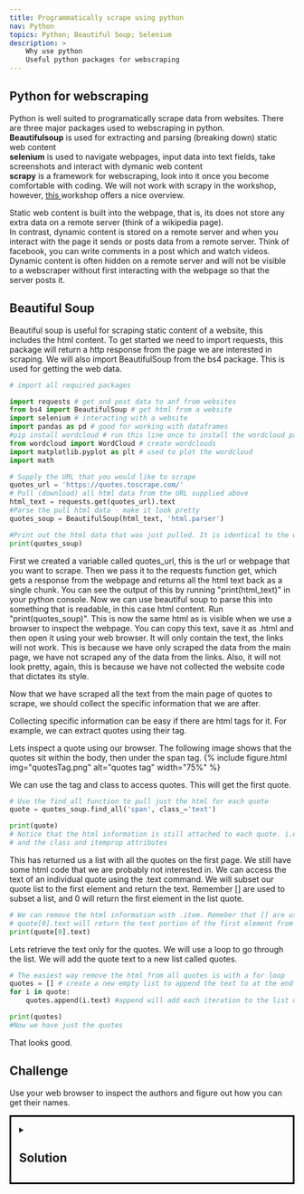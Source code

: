 ```yaml
---
title: Programmatically scrape using python 
nav: Python
topics: Python; Beautiful Soup; Selenium
description: >
    Why use python
    Useful python packages for webscraping 
---
```


## Python for webscraping
Python is well suited to programatically scrape data from websites. There are three major packages used to webscraping in python.<br>
**Beautifulsoup** is used for extracting and parsing (breaking down) static web content <br> 
**selenium** is used to navigate webpages, input data into text fields, take screenshots and interact with dymanic web content <br>
**scrapy** is a framework for webscraping, look into it once you become comfortable with coding. We will not work with scrapy in the workshop, however, <a href='https://librarycarpentry.org/lc-webscraping/04-scrapy/index.html' target='_blank'>this </a> workshop offers a nice overview.

Static web content is built into the webpage, that is, its does not store any extra data on a remote server (think of a wikipedia page). <br>
In contrast, dynamic content is stored on a remote server and when you interact with the page it sends or posts data from a remote server. Think of facebook, you can write comments in a post which and watch videos. Dynamic content is often hidden on a remote server and will not be visible to a webscraper without first interacting with the webpage so that the server posts it.

## Beautiful Soup

Beautiful soup is useful for scraping static content of a website, this includes the html content.
To get started we need to import requests, this package will return a http response from the page we are interested in scraping.
We will also import BeautifulSoup from the bs4 package. This is used for getting the web data.

```python
# import all required packages

import requests # get and post data to anf from websites
from bs4 import BeautifulSoup # get html from a website
import selenium # interacting with a website
import pandas as pd # good for working with dataframes
#pip install wordcloud # run this line once to install the wordcloud package
from wordcloud import WordCloud # create wordclouds
import matplotlib.pyplot as plt # used to plot the wordcloud
import math

# Supply the URL that you would like to scrape
quotes_url = 'https://quotes.toscrape.com/' 
# Pull (download) all html data from the URL supplied above
html_text = requests.get(quotes_url).text 
#Parse the pull html data - make it look pretty
quotes_soup = BeautifulSoup(html_text, 'html.parser')

#Print out the html data that was just pulled. It is identical to the websites html code.
print(quotes_soup)
```

First we created a variable called quotes_url, this is the url or webpage that you want to scrape. 
Then we pass it to the requests function get, which gets a response from the webpage and returns all the html text back as a single chunk. You can see the output of this by running "print(html_text)" in your python console.
Now we can use beautiful soup to parse this into something that is readable, in this case html content. Run "print(quotes_soup)". This is now the same html as is visible when we use a browser to inspect the webpage. You can copy this text, save it as .html and then open it using your web browser. It will only contain the text, the links will not work. This is because we have only scraped the data from the main page, we have not scraped any of the data from the links. Also, it will not look pretty, again, this is because we have not collected the website code that dictates its style.

Now that we have scraped all the text from the main page of quotes to scrape, we should collect the specific information that we are after.

Collecting specific information can be easy if there are html tags for it. For example, we can extract quotes using their tag.

Lets inspect a quote using our browser. The following image shows that the quotes sit within the body, then under the span tag.
{% include figure.html img="quotesTag.png" alt="quotes tag"  width="75%" %}

We can use the tag and class to access quotes. This will get the first quote.


```python
# Use the find_all function to pull just the html for each quote
quote = quotes_soup.find_all('span', class_='text')

print(quote)
# Notice that the html information is still attached to each quote. i.e. the span tag <span></span> 
# and the class and itemprop attributes
```
This has returned us a list with all the quotes on the first page. We still have some html code that we are probably not interested in. 
We can access the text of an individual quote using the .text command. We will subset our quote list to the first element and return the text. Remember [] are used to subset a list, and 0 will return the first element in the list quote.

```python
# We can remove the html information with .item. Remeber that [] are used to access different elements in a list.
# quote[0].text will return the text portion of the first element from the variable quote
print(quote[0].text)
```
Lets retrieve the text only for the quotes. We will use a loop to go through the list. We will add the quote text to a new list called quotes.


```python
# The easiest way remove the html from all quotes is with a for loop
quotes = [] # create a new empty list to append the text to at the end of each loop iteration
for i in quote:
    quotes.append(i.text) #append will add each iteration to the list quotes

print(quotes)
#Now we have just the quotes
```
  
That looks good.

## Challenge
Use your web browser to inspect the authors and figure out how you can get their names.

<details style="border:3px; border-style:solid; border-color:#000000; padding: 1em;"><summary><h2>Solution</h2></summary>
<p>

Lets you our web browser to inspect author.

{% include figure.html img="authorTag.png" alt="authors tag"  width="75%" %}
</p>
<p>
```python
author = quotes_soup.find_all('small', class_='author')

authors = []
for i in author:
    authors.append(i.text)

print(authors)
```
</p>
</details>

Now we need to scrape the quotes from all of the pages.
First we need to figure out how to move to the next page, use your browser to inspect the next page button.

{% include figure.html img="href.png" alt="next page"  width="75%" %}

It contain a href tag. This is a url, although it does not include the base url: https://quotes.toscrape.com. We can use this url to move to the next page, then we can scrape data from it. If we start at 1 page, scrape data, move to page 2 scrape data, ect, until we finish at the last page then we will have scraped all pages.
So...... how do we do this?

First we need to create a list that contains the url's for all the pages. i.e. ["https://quotes.toscrape.com/page/1/","https://quotes.toscrape.com/page/2/","https://quotes.toscrape.com/page/3/"]
Second, we can use the list of url's to loop through each page and collect its html content and add it to a list. i.e. ["html content page 1","html content page 2","html content page 3"]
Finally we can extract the individual quotes and authors from the list of html content.
```python
pages = [] 
for i in range(0,20):
    page = "https://quotes.toscrape.com" + '/page/' + str(i) + '/' # create a string of the url, with each loop the page number increases by one 
    pages.append(page) # write each url to a string

print(pages)

# lets create a list containing all the html content for each author and each quote
quote_soup = []
author_soup = []
for i in range(1,len(pages)):
    quotes_url = pages[i] 
    html_text = requests.get(quotes_url).text 
    quotes_soup = BeautifulSoup(html_text, 'html.parser')
    quote = quotes_soup.find_all('span', class_='text')
    author = quotes_soup.find_all('small', class_='author')
    quote_soup = quote_soup + quote
    author_soup = author_soup + author   

print(author) 

authors = []
quotes = []
for i in range(1,len(author_soup)):    
    authors.append(author_soup[i].text)
    quotes.append(quote_soup[i].text)

print(authors)
```

Lets create a wordcloud of all the quotes we scraped, because, well, science is also pretty!!!

```python
quotes=" ".join(map(str,quotes)) # turns the list of quotes into a single string of all quotes i.e. ['a', 'b', 'c'] -> 'a b c'
print(quotes)
wordcloud = WordCloud().generate(quotes)

# Display the wordcloud image
plt.imshow(wordcloud, interpolation='bilinear')
plt.axis("off")
plt.show()

```

{% include figure.html img="Figure_1.png" alt="next page"  width="75%" %}

Often we're interested in scraping data that is associated with specific tags, such as a Twitter #tag. 
Lets scape quotes based on their tags.

{% include figure.html img="Quotes_tags.png" alt="next page"  width="75%" %}

Lets inspect the tag 'inspirational' to figure out how we can scrape it.

```html
<a class='tag' href='/tag/inspirational/page/1/'>inspirational</a>
```
Its an 'a' tag. This is a relative URL path. We can add the relative URL path to the quotes home page URL.
Paste this into your browser "https://quotes.toscrape.com/tag/inspirational/page/1". It displays all quotes with the inspirational tag. Notice that there is a next button at the bottom of the page, there's multiple page containing inspirational quotes.
We can reuse most of our previous code, all we really need to change is the URL.

```python
pages = [] 
for i in range(1,2):
    page = "https://quotes.toscrape.com" + '/tag/inspirational/page/' + str(i) + '/' # create a string of the url, with each loop the page number increases by one 
    pages.append(page) # write each url to a string

inspirational_soup = []
for i in range(0,len(pages)):
    quotes_url = pages[i] 
    html_text = requests.get(quotes_url).text 
    quotes_soup = BeautifulSoup(html_text, 'html.parser')
    inspirational_soup = quotes_soup.find_all('span', class_='text')

inspirational_quotes = []

for i in range(1,len(inspirational_soup)):    
    inspirational_quotes.append(inspirational_soup[i].text)

print(inspirational_quotes)

```
We have scrapped all the quotes with the tag 'inspirational'.

<details style="border:3px; border-style:solid; border-color:#000000; padding: 1em;"><summary><h3>Tag Scraping challenge</h3></summary>
Change the tag to find different quotes
changing only the tag, try some of the other possible tags to scrape. 
</details>

 
 
 

# Part II


Lets look at another website that we can use to practice webscraping <a href='https://books.toscrape.com' target="_blank"> books.toscrape.com <a/>

    our first challenge is to see if we can change the URL in the exisitng code for the new page we will scrape. 
    your activity here is to find and copy the code required
<details style="border:3px; border-style:solid; border-color:#000000; padding: 1em;"><summary><h4>update URL solution</h4></summary>   
    
Supply the URL that you would like to scrape
quotes_url = 'https://bookstoscrape.com/' 
Pull (download) all html data from the URL supplied above
html_text = requests.get(books_url).text 
Parse the pull html data - make it look pretty
book_soup = BeautifulSoup(html_text, 'html.parser')'
    
- notice how need to change more than just the URL we will cover this more thoroughly as we go. 
    </details>
    

## Challenge
Lets try to scrape all the prices of books. Inspect the price of a book and try to figure out what tag and attribute we can use to scrape it.

<details style="border:3px; border-style:solid; border-color:#000000; padding: 1em;"><summary><h2>Solution</h2></summary>
<p>

```html 
<p class="price_color">£51.77</p>
```

We can use the p tag and class attribute in the find_all function

```python
find_all('p', class_="price_color")
```

</p>
</details>

Lets build some code that scrapes price from the first 20 pages. First we need to figure out how to move onto the next page. Inspect the next page button.

```html
<a href="catalogue/page-2.html">next</a>
```
Paste 'https://books.toscrape.com/catalogue/page-2.html' into your browser. Nice, it moves onto the next page.

```python
pages = [] 
for i in range(0,20):
    page = "https://books.toscrape.com" + '/catalogue/page-' + str(i) + '.html' # create a string of the url, with each loop the page number increases by one 
    pages.append(page) # write each url to a string

#check that the first and last URL's look correct.
print(pages[0], pages[-1]) # remember, [-1] indexes to the last from the end


price_soup = []
for i in range(0,len(pages)):
    price_url = pages[i] 
    html_text = requests.get(price_url).text 
    soup = BeautifulSoup(html_text, 'html.parser')
    price = soup.find_all('p', class_='price_color')
    price_soup = price_soup + price
    
print(price_soup)    


prices = []
for i in range(1,len(price_soup)):    
    prices.append(price_soup[i].text)

print(prices)
```

This returns a list of values
```python

['Â£53.74', 'Â£50.10', 'Â£47.82', 'Â£54.23'........]
```
The returned values look like strings, lets check.
```python
type(prices[0])

str
```
Lets change the values to numbers, that is a better representation of price.
We will change the string values to integers (whole numbers). This requires that we remove any characters, then round to a whole number.

```python
for i in range(0,len(prices)):
    prices[i] = prices[i].replace('£', '') # replace is a pandas function, here we replace £ with nothing
    prices[i] = prices[i].replace('Â', '')
    prices[i] = float(prices[i]) # change from character to float number
    prices[i] = math.floor(prices[i]) # round prices down to whole integer number

print(prices)
```

Sometimes we might need to interact with the webpage. This could be to click the next button, or we might want to search for a particular item. In these cases we need to programatically interact with the webpage, this is where selenium comes in handy. 


## Selenium
Selenium is used to ineract with dynamic webpages.
To use selenium you will need a webdriver. You can get a webdriver for chrome, although it can be difficult to use. I would suggest using the <a href='https://github.com/mozilla/geckodriver/releases' target='_blank'>firefox webdriver</a>
If you need to use the Chrome webdriver, make sure it is the same version as chrome. Here is setup and download <a href='https://chromedriver.chromium.org/' target='_blank'>instructions.</a>


Lets import selenium and webdriver to run the webpage in. We will also need to set up a webbrowser for selenium to run in.

```python
import selenium
from selenium import webdriver

driver = webdriver.Firefox()
```

A new firefox window will open when we run the above. This window is used to interact with the webpage.

```python
quotes_url = 'https://quotes.toscrape.com/'

driver.get(quotes_url)
```

Now lets use some xpath to click the next button to more onto the next page

```python

driver.find_element_by_xpath('//span[text()="→"]').click()
```
We've used selenium to click the next page button. 

Lets pull the quotes from the first page. We will do this the selenium way.

```python

import selenium
from selenium import webdriver

driver = webdriver.Firefox()

quotes_url = 'https://quotes.toscrape.com/'

driver.get(quotes_url)

quotes = driver.find_elements_by_class_name('text')
for quotes_text in quotes:
    print(quotes_text.text)

```

Now we can get the quotes from every page using selenium.

```python

driver = webdriver.Firefox()
quotes_url = 'https://quotes.toscrape.com/'
driver.get(quotes_url)

quotes = []
for i in range(1,20):
    q1 = driver.find_elements_by_class_name('text')
    quotes.append(q1)
    driver.find_element_by_xpath('//span[text()="→"]').click()

for quotes_text in quotes:
    print(quotes_text.text)

```
